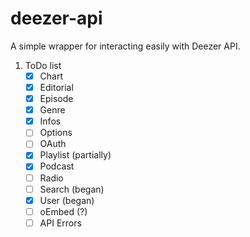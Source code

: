 # deezer-api
 A simple wrapper for interacting easily with Deezer API.
1. ToDo list 
    - [x] Chart 
    - [x] Editorial 
    - [x] Episode
    - [x] Genre 
    - [x] Infos 
    - [ ] Options
    - [ ] OAuth
    - [x] Playlist (partially)
    - [x] Podcast 
    - [ ] Radio
    - [ ] Search (began)
    - [x] User (began) 
    - [ ] oEmbed (?)
    - [ ] API Errors 
